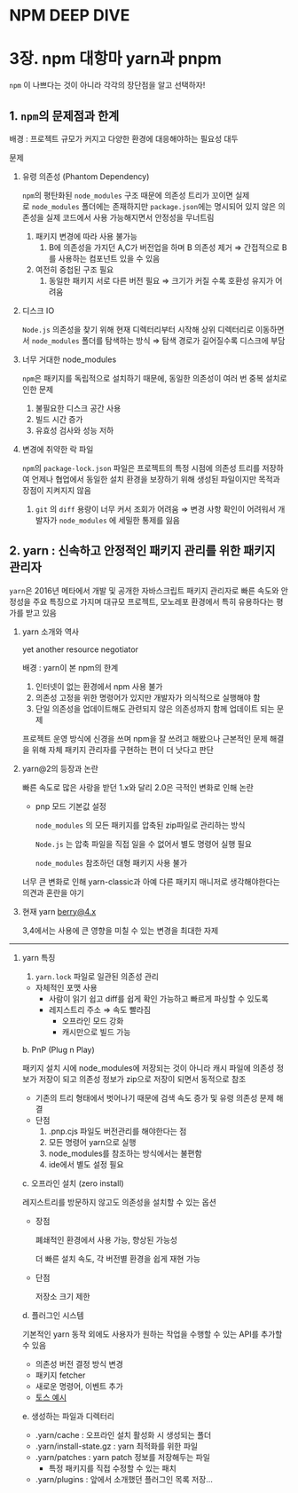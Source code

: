 # NPM DEEP DIVE

# 3장. npm 대항마 yarn과 pnpm


`npm` 이 나쁘다는 것이 아니라 각각의 장단점을 알고 선택하자!

## 1. `npm`의 문제점과 한계

배경 : 프로젝트 규모가 커지고 다양한 환경에 대응해야하는 필요성 대두

문제

1. 유령 의존성 (Phantom Dependency)
    
    `npm`의 평탄화된 `node_modules` 구조 때문에 의존성 트리가 꼬이면 실제로 `node_modules` 폴더에는 존재하지만 `package.json`에는 명시되어 있지 않은 의존성을 실제 코드에서 사용 가능해지면서 안정성을 무너트림
    
    1. 패키지 변경에 따라 사용 불가능
        1. B에 의존성을 가지던 A,C가 버전업을 하며 B 의존성 제거 ⇒ 간접적으로 B를 사용하는 컴포넌트 있을 수 있음
    2. 여전히 중첩된 구조 필요
        1. 동일한 패키지 서로 다른 버전 필요 ⇒ 크기가 커질 수록 호환성 유지가 어려움
2. 디스크 IO
    
    `Node.js` 의존성을 찾기 위해 현재 디렉터리부터 시작해 상위 디렉터리로 이동하면서 `node_modules` 폴더를 탐색하는 방식 ⇒ 탐색 경로가 길어질수록 디스크에 부담
    
3. 너무 거대한 node_modules
    
    `npm`은 패키지를 독립적으로 설치하기 때문에, 동일한 의존성이 여러 번 중복 설치로 인한 문제
    
    1. 불필요한 디스크 공간 사용
    2. 빌드 시간 증가
    3. 유효성 검사와 성능 저하
4. 변경에 취약한 락 파일
    
    `npm`의 `package-lock.json` 파일은 프로젝트의 특정 시점에 의존성 트리를 저장하여 언제나 협업에서 동일한 설치 환경을 보장하기 위해 생성된 파일이지만 목적과 장점이 지켜지지 않음
    
    1. `git` 의 `diff` 용량이 너무 커서 조회가 어려움 ⇒ 변경 사항 확인이 어려워서 개발자가 `node_modules` 에 세밀한 통제를 잃음

## 2. yarn : 신속하고 안정적인 패키지 관리를 위한 패키지 관리자

`yarn`은 2016년 메타에서 개발 및 공개한 자바스크립트 패키지 관리자로 빠른 속도와 안정성을 주요 특징으로 가지며 대규모 프로젝트, 모노레포 환경에서 특히 유용하다는 평가를 받고 있음

1. yarn 소개와 역사
    
    yet another resource negotiator

    
    배경 : yarn이 본 npm의 한계
    
    1. 인터넷이 없는 환경에서 npm 사용 불가
    2. 의존성 고정을 위한 명령어가 있지만 개발자가 의식적으로 실행해야 함
    3. 단일 의존성을 업데이트해도 관련되지 않은 의존성까지 함께 업데이트 되는 문제
    
    프로젝트 운영 방식에 신경을 쓰며 npm을 잘 쓰려고 해봤으나 근본적인 문제 해결을 위해 자체 패키지 관리자를 구현하는 편이 더 낫다고 판단
    
2. yarn@2의 등장과 논란
    
    빠른 속도로 많은 사랑을 받던 1.x와 달리 2.0은 극적인 변화로 인해 논란
    
    - pnp 모드 기본값 설정
        
        `node_modules` 의 모든 패키지를 압축된 zip파일로 관리하는 방식
        
        `Node.js` 는 압축 파일을 직접 일을 수 없어서 별도 명령어 실행 필요
        
        `node_modules` 참조하던 대형 패키지 사용 불가
        
    
    너무 큰 변화로 인해 yarn-classic과 아예 다른 패키지 매니저로 생각해야한다는 의견과 혼란을 야기
    
3. 현재 yarn berry@4.x
    
    3,4에서는 사용에 큰 영향을 미칠 수 있는 변경을 최대한 자제
    

---

1. yarn 특징
    1. `yarn.lock` 파일로 일관된 의존성 관리
    - 자체적인 포맷 사용
        - 사람이 읽기 쉽고 diff를 쉽게 확인 가능하고 빠르게 파싱할 수 있도록
        - 레지스트리 주소 ⇒ 속도 빨라짐
            - 오프라인 모드 강화
            - 캐시만으로 빌드 가능
    
    b. PnP (Plug n Play)
    
    패키지 설치 시에 node_modules에 저장되는 것이 아니라 캐시 파일에 의존성 정보가 저장이 되고 의존성 정보가 zip으로 저장이 되면서 동적으로 참조
    
    - 기존의 트리 형태에서 벗어나기 때문에 검색 속도 증가 및 유령 의존성 문제 해결
    - 단점
        1. .pnp.cjs 파일도 버전관리를 해야한다는 점
        2. 모든 명령어 yarn으로 실행
        3. node_modules를 참조하는 방식에서는 불편함
        4. ide에서 별도 설정 필요
    
    c. 오프라인 설치 (zero install)
    
    레지스트리를 방문하지 않고도 의존성을 설치할 수 있는 옵션
    
    - 장점
        
        폐쇄적인 환경에서 사용 가능, 향상된 가능성
        
        더 빠른 설치 속도, 각 버전별 환경을 쉽게 재현 가능
        
    - 단점
        
        저장소 크기 제한
        
    
    d. 플러그인 시스템 
    
    기본적인 yarn 동작 외에도 사용자가 원하는 작업을 수행할 수 있는 API를 추가할 수 있음
    
    - 의존성 버전 결정 방식 변경
    - 패키지 fetcher
    - 새로운 명령어, 이벤트 추가
    - [토스 예시](https://www.youtube.com/watch?v=E7jdKomaqjI)
    
    e. 생성하는 파일과 디렉터리
    
    - .yarn/cache : 오프라인 설치 활성화 시 생성되는 폴더
    - .yarn/install-state.gz : yarn 최적화를 위한 파일
    - .yarn/patches : yarn patch 정보를 저장해두는 파일
        - 특정 패키지를 직접 수정할 수 있는 패치
    - .yarn/plugins : 앞에서 소개했던 플러그인 목록 저장…
